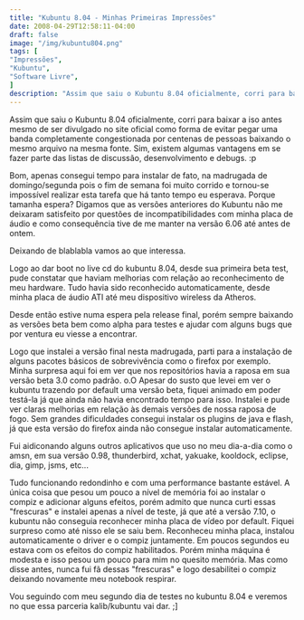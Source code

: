 ```yaml
---
title: "Kubuntu 8.04 - Minhas Primeiras Impressões"
date: 2008-04-29T12:58:11-04:00
draft: false
image: "/img/kubuntu804.png"
tags: [
"Impressões",
"Kubuntu",
"Software Livre",
]
description: "Assim que saiu o Kubuntu 8.04 oficialmente, corri para baixar a iso antes mesmo de ser divulgado no site oficial como forma de evitar pegar uma banda completamente congestionada por centenas de pessoas baixando o mesmo arquivo na mesma fonte. Sim, existem algumas vantagens em se fazer parte das listas de discussão, desenvolvimento e debugs."
---
```

Assim que saiu o Kubuntu 8.04 oficialmente, corri para baixar a iso antes mesmo de ser divulgado no site oficial como forma de evitar pegar uma banda completamente congestionada por centenas de pessoas baixando o mesmo arquivo na mesma fonte. Sim, existem algumas vantagens em se fazer parte das listas de discussão, desenvolvimento e debugs. :p




Bom, apenas consegui tempo para instalar de fato, na madrugada de domingo/segunda pois o fim de semana foi muito corrido e tornou-se impossível realizar esta tarefa que há tanto tempo eu esperava. Porque tamanha espera? Digamos que as versões anteriores do Kubuntu não me deixaram satisfeito por questões de incompatibilidades com minha placa de áudio e como consequência tive de me manter na versão 6.06 até antes de ontem.




Deixando de blablabla vamos ao que interessa.




Logo ao dar boot no live cd do kubuntu 8.04, desde sua primeira beta test, pude constatar que haviam melhorias com relação ao reconhecimento de meu hardware. Tudo havia sido reconhecido automaticamente, desde minha placa de áudio ATI até meu dispositivo wireless da Atheros.




Desde então estive numa espera pela release final, porém sempre baixando as versões beta bem como alpha para testes e ajudar com alguns bugs que por ventura eu viesse a encontrar.




Logo que instalei a versão final nesta madrugada, parti para a instalação de alguns pacotes básicos de sobrevivência como o firefox por exemplo. Minha surpresa aqui foi em ver que nos repositórios havia a raposa em sua versão beta 3.0 como padrão. o.O Apesar do susto que levei em ver o kubuntu trazendo por default uma versão beta, fiquei animado em poder testá-la já que ainda não havia encontrado tempo para isso. Instalei e pude ver claras melhorias em relação às demais versões de nossa raposa de fogo. Sem grandes dificuldades consegui instalar os plugins de java e flash, já que esta versão do firefox ainda não consegue instalar automaticamente.




Fui aidiconando alguns outros aplicativos que uso no meu dia-a-dia como o amsn, em sua versão 0.98, thunderbird, xchat, yakuake, kooldock, eclipse, dia, gimp, jsms, etc...


Tudo funcionando redondinho e com uma performance bastante estável. A única coisa que pesou um pouco a nível de memória foi ao instalar o compiz e adicionar alguns efeitos, porém admito que nunca curti essas "frescuras" e instalei apenas a nível de teste, já que até a versão 7.10, o kubuntu não conseguia reconhecer minha placa de vídeo por default. Fiquei surpreso como até nisso ele se saiu bem. Reconheceu minha placa, instalou automaticamente o driver e o compiz juntamente. Em poucos segundos eu estava com os efeitos do compiz habilitados. Porém minha máquina é modesta e isso pesou um pouco para mim no quesito memória. Mas como disse antes, nunca fui fã dessas "frescuras" e logo desabilitei o compiz deixando novamente meu notebook respirar.




Vou seguindo com meu segundo dia de testes no kubuntu 8.04 e veremos no que essa parceria kalib/kubuntu vai dar. ;]
